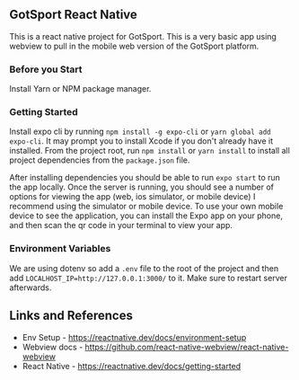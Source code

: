 ## GotSport React Native
This is a react native project for GotSport. This is a very basic app using webview to pull in the mobile web version of the GotSport platform.


### Before you Start
Install Yarn or NPM package manager.

### Getting Started
Install expo cli by running `npm install -g expo-cli`  or `yarn global add expo-cli`. It may prompt you to install Xcode if you don't already have it installed. From the project root, run `npm install` or `yarn install` to install all project dependencies from the `package.json` file.

After installing dependencies you should be able to run `expo start` to run the app locally. Once the server is running, you should see a number of options for viewing the app (web, ios simulator, or mobile device) I recommend using the simulator or mobile device. To use your own mobile device to see the application, you can install the Expo app on your phone, and then scan the qr code in your terminal to view your app.

### Environment Variables
We are using dotenv so add a `.env` file to the root of the project and then add `LOCALHOST_IP=http://127.0.0.1:3000/` to it. Make sure to restart server afterwards.

## Links and References
- Env Setup - https://reactnative.dev/docs/environment-setup
- Webview docs - https://github.com/react-native-webview/react-native-webview
- React Native - https://reactnative.dev/docs/getting-started
